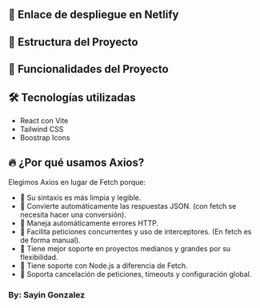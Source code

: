 ## 🔗 Enlace de despliegue en Netlify
<!-- Agregar -->

## 📁 Estructura del Proyecto

<!-- Agregar -->

## 🧩 Funcionalidades del Proyecto

<!-- Agregar -->

## 🛠️ Tecnologías utilizadas

-  React con Vite
-  Tailwind CSS
-  Boostrap Icons

## 🔥 ¿Por qué usamos Axios?

Elegimos Axios en lugar de Fetch porque:

- 🔹 Su sintaxis es más limpia y legible.
- 🔹 Convierte automáticamente las respuestas JSON. (con fetch se necesita hacer una conversión).
- 🔹 Maneja automáticamente errores HTTP.
- 🔹 Facilita peticiones concurrentes y uso de interceptores. (En fetch es de forma manual).
- 🔹 Tiene mejor soporte en proyectos medianos y grandes por su flexibilidad.
- 🔹 Tiene soporte con Node.js a diferencia de Fetch.
- 🔹 Soporta cancelación de peticiones, timeouts y configuración global.

###  By: Sayin Gonzalez